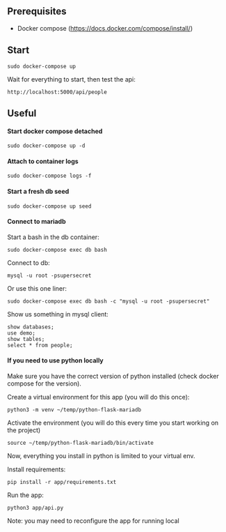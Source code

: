 ## Prerequisites

- Docker compose (https://docs.docker.com/compose/install/)

## Start

```
sudo docker-compose up
```

Wait for everything to start, then test the api:

```
http://localhost:5000/api/people
```

## Useful

#### Start docker compose detached

```
sudo docker-compose up -d
```

#### Attach to container logs

```
sudo docker-compose logs -f
```

#### Start a fresh db seed

```
sudo docker-compose up seed
```

#### Connect to mariadb

Start a bash in the db container:

```
sudo docker-compose exec db bash
```

Connect to db:

```
mysql -u root -psupersecret
```

Or use this one liner:

```
sudo docker-compose exec db bash -c "mysql -u root -psupersecret"
```

Show us something in mysql client:

```
show databases;
use demo;
show tables;
select * from people;
```

#### If you need to use python locally

Make sure you have the correct version of python installed (check docker compose for the version).

Create a virtual environment for this app (you will do this once):

```
python3 -m venv ~/temp/python-flask-mariadb
```

Activate the environment (you will do this every time you start working on the project)

```
source ~/temp/python-flask-mariadb/bin/activate
```

Now, everything you install in python is limited to your virtual env.

Install requirements:

```
pip install -r app/requirements.txt
```

Run the app:

```
python3 app/api.py
```

Note: you may need to reconfigure the app for running local